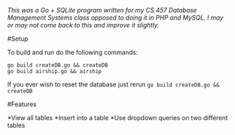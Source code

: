 *This was a Go + SQLite program written for my CS 457 Database Management Systems class opposed to doing it in PHP and MySQL. I may or may not come back to this and improve it slightly.*

#Setup

To build and run do the following commands:

```
go build createDB.go && createDB
go build airship.go && airship
```

If you ever wish to reset the database just rerun `go build createDB.go && createDB`

#Features

*View all tables
*Insert into a table
*Use dropdown queries on two different tables